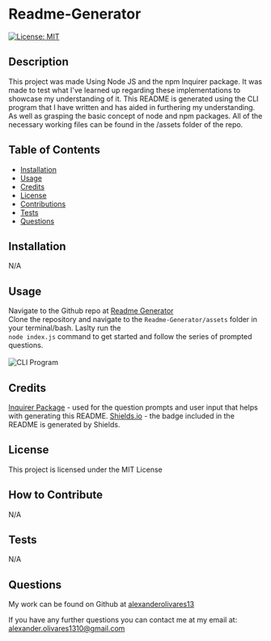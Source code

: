 # Readme-Generator 

  [![License: MIT](https://img.shields.io/badge/License-MIT-yellow.svg)](https://opensource.org/licenses/MIT)

  ## Description
  
  This project was made Using Node JS and the npm Inquirer package. It was made to test what I've learned up regarding these implementations to showcase my understanding of it. This README is generated using the CLI program that I have written and has aided in furthering my understanding. As well as grasping the basic concept of node and npm packages. All of the necessary working files can be found in the /assets folder of the repo.
  
  ## Table of Contents
  
  - [Installation](#installation)
  - [Usage](#usage)
  - [Credits](#credits)
  - [License](#license)
  - [Contributions](#how-to-contribute)
  - [Tests](#tests)
  - [Questions](#questions)
  
  ## Installation
  
  N/A
  
  ## Usage

  Navigate to the Github repo at [Readme Generator](https://www.github.com/Readme-Generator)  <br>  Clone the repository and navigate to the ``` Readme-Generator/assets ``` folder in your terminal/bash. Laslty run the  <br>  ``` node index.js ``` command to get started and follow the series of prompted questions.  <br>  
  ![CLI Program](./images/cli%20program.png)

  ## Credits
  
  [Inquirer Package](https://www.npmjs.com/package/inquirer) - used for the question prompts and user input that helps with generating this README.
  [Shields.io](https://shields.io) - the badge included in the README is generated by Shields.

  ## License

  This project is licensed under the MIT License

  ## How to Contribute
  
  N/A
  
  ## Tests
  
  N/A

  ## Questions
  
  My work can be found on Github at [alexanderolivares13](https://www.github.com/alexanderolivares13)

  If you have any further questions you can contact me at my email at: [alexander.olivares1310@gmail.com](mailto:alexander.olivares1310@gmail.com)


